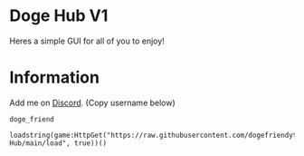 # Doge Hub V1

Heres a simple GUI for all of you to enjoy!

# Information

Add me on <a href="https://discord.com/app">Discord</a>. (Copy username below)
```
doge_friend
```
```
loadstring(game:HttpGet("https://raw.githubusercontent.com/dogefriendyt/Doge-Hub/main/load", true))()
```

